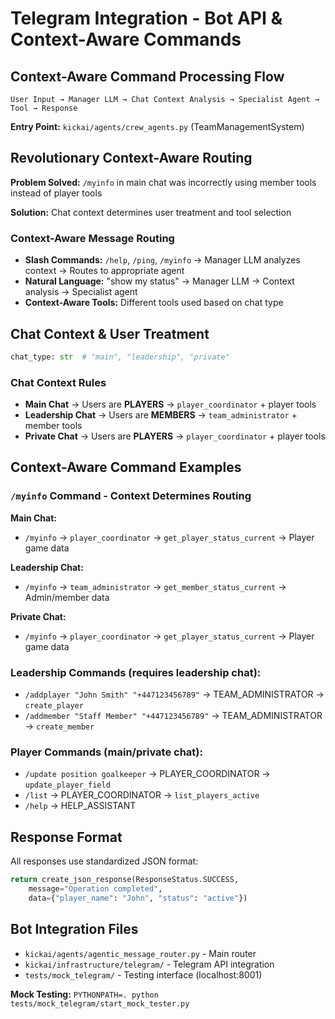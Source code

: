 # Telegram Integration - Bot API & Context-Aware Commands

## Context-Aware Command Processing Flow
```
User Input → Manager LLM → Chat Context Analysis → Specialist Agent → Tool → Response
```

**Entry Point:** `kickai/agents/crew_agents.py` (TeamManagementSystem)

## Revolutionary Context-Aware Routing
**Problem Solved:** `/myinfo` in main chat was incorrectly using member tools instead of player tools

**Solution:** Chat context determines user treatment and tool selection

### Context-Aware Message Routing
- **Slash Commands:** `/help`, `/ping`, `/myinfo` → Manager LLM analyzes context → Routes to appropriate agent
- **Natural Language:** "show my status" → Manager LLM → Context analysis → Specialist agent  
- **Context-Aware Tools:** Different tools used based on chat type

## Chat Context & User Treatment
```python
chat_type: str  # "main", "leadership", "private"
```

### Chat Context Rules
- **Main Chat** → Users are **PLAYERS** → `player_coordinator` + player tools
- **Leadership Chat** → Users are **MEMBERS** → `team_administrator` + member tools  
- **Private Chat** → Users are **PLAYERS** → `player_coordinator` + player tools

## Context-Aware Command Examples

### `/myinfo` Command - Context Determines Routing
**Main Chat:**
- `/myinfo` → `player_coordinator` → `get_player_status_current` → Player game data

**Leadership Chat:**
- `/myinfo` → `team_administrator` → `get_member_status_current` → Admin/member data

**Private Chat:**
- `/myinfo` → `player_coordinator` → `get_player_status_current` → Player game data

### Leadership Commands (requires leadership chat):
- `/addplayer "John Smith" "+447123456789"` → TEAM_ADMINISTRATOR → `create_player`
- `/addmember "Staff Member" "+447123456789"` → TEAM_ADMINISTRATOR → `create_member`

### Player Commands (main/private chat):
- `/update position goalkeeper` → PLAYER_COORDINATOR → `update_player_field`
- `/list` → PLAYER_COORDINATOR → `list_players_active`  
- `/help` → HELP_ASSISTANT

## Response Format
All responses use standardized JSON format:
```python
return create_json_response(ResponseStatus.SUCCESS, 
    message="Operation completed", 
    data={"player_name": "John", "status": "active"})
```

## Bot Integration Files
- `kickai/agents/agentic_message_router.py` - Main router
- `kickai/infrastructure/telegram/` - Telegram API integration
- `tests/mock_telegram/` - Testing interface (localhost:8001)

**Mock Testing:** `PYTHONPATH=. python tests/mock_telegram/start_mock_tester.py`